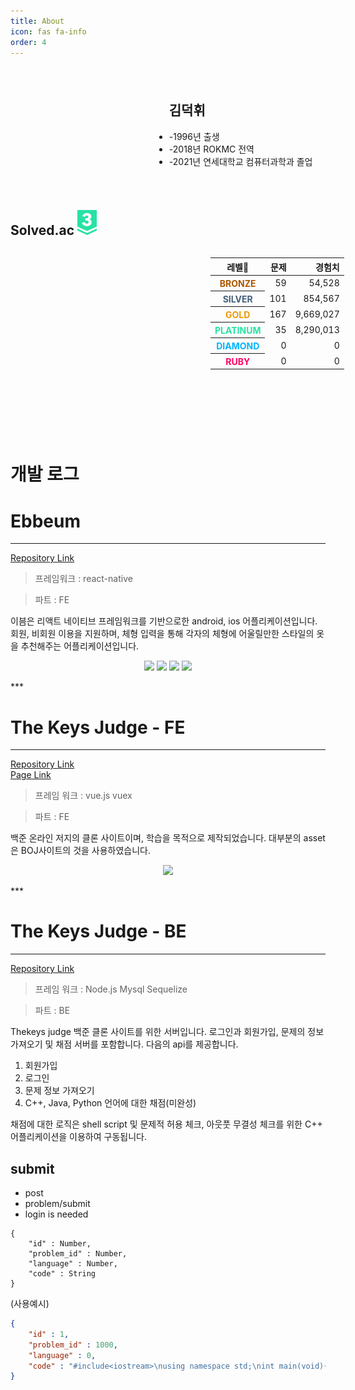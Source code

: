 ```yaml
---
title: About
icon: fas fa-info
order: 4
---
```

<style>
    .pie_wrapper{
        display : flex;
        justify-content:center;
        align-items:center;
    }
    .rank{
        width : 500px;
        padding-left : 20px
    }
    .solve-wrapper{
        display: flex;
    }
    .solve-wrapper > div{
        display: flex;
    }
    .pie_chart{
        width: 300px;
        height: 300px;
        background-image : url('/images/pie.png');
        background-position : center;
        background-size : cover;
    }
    .solve{
        display: flex;
        flex-direction: column;
        justify-content: end;
    }
    .solve-table > tbody > tr > td{
        text-align: end;
    }
    .bronze > th{
        color : #ad5600;
    }
    .silver > th{
        color : #435f7a;
    }
    .gold > th{
        color : #ec9a00;
    }
    .platinum > th{
        color : #27e2a4;
    }
    .diamond > th{
        color : #00b4fc;
    }
    .ruby > th{
        color : #ff0062;
    }
    .profile_wrapper{
        display: flex;
        align-items: center;

    }
    .profile_picture{
        background-image: url('/images/profile.jpeg');
        height : 200px;
        width : 200px;
        background-size : cover;
        background-position : center;
        border-radius : 30%;
    }
</style>
<div class="profile_wrapper">
    <div class="proflie_picture_wrapper">
        <div class="profile_picture">
        </div>
    </div>
    <div style="margin-left : 30px">
        <ul class="list-group list-group-flush">
            <h2>김덕휘</h2>
            <li class="list-group-item">-1996년 출생</li>
            <li class="list-group-item">-2018년 ROKMC 전역</li>
            <li class="list-group-item">-2021년 연세대학교 컴퓨터과학과 졸업</li>
        </ul>      
    </div>
</div>
<h2 style = "font-weight: bold">
    Solved.ac
    <span style="text-align: end;">
        <img src="/images/tier.svg" height="40px" >
    </span>
</h2>
<div class="solve-wrapper" >
    <div class="pie_wrapper">
        <div class="pie_chart">
        </div>
    </div>
    <div class="rank" >
        <table class="table solve-table">
            <thead>
                <tr>
                <th scope="col">레벨</th>
                <th scope="col" style="text-align: end;">문제</th>
                <th scope="col" style="text-align: end;">경험치</th>
                </tr>
            </thead>
            <tbody>
                <tr class="bronze">
                <th scope="row">BRONZE</th>
                <td>59</td>
                <td>54,528</td>
                </tr>
                <tr class ="silver">
                <th scope="row">SILVER</th>
                <td>101</td>
                <td>854,567</td>
                </tr>
                <tr class ="gold">
                <th scope="row">GOLD</th>
                <td>167</td>
                <td>9,669,027</td>
                </tr>
                <tr class ="platinum">
                <th scope="row">PLATINUM</th>
                <td>35</td>
                <td>8,290,013</td>
                </tr>
                <tr class ="diamond">
                <th scope="row">DIAMOND</th>
                <td>0</td>
                <td>0</td>
                </tr>
                <tr class ="ruby">
                <th scope="row">RUBY</th>
                <td>0</td>
                <td>0</td>
                </tr>
            </tbody>
        </table>
    </div>
</div>

# 개발 로그

# Ebbeum 
***
[Repository Link](https://github.com/TheKeyKim/Ebbeum)

> 프레임워크 : react-native

> 파트 : FE

이븜은 리액트 네이티브 프레임워크를 기반으로한 android, ios 어플리케이션입니다. 회원, 비회원 이용을 지원하며, 체형 입력을 통해 각자의 체형에 어울릴만한 스타일의 옷을 추천해주는 어플리케이션입니다. 

<p align="center">
<image src="/images/Ebbeum_0.png" height="300px" />
<image src="/images/Ebbeum_1.jpeg" height="300px" />
<image src="/images/Ebbeum_2.jpeg" height="300px" />
<image src="/images/Ebbeum_3.png" height="300px" />
</p>
***
<br>

# The Keys Judge - FE
***
[Repository Link](https://github.com/TheKeyKim/thekeysjudge) <br>
[Page Link](https://thekeykim.github.io/thekeysjudge/)
> 프레임 워크 : vue.js vuex 

> 파트 : FE

백준 온라인 저지의 클론 사이트이며, 학습을 목적으로 제작되었습니다. 대부분의 asset은 BOJ사이트의 것을 사용하였습니다.

<p align="center">
<image src="/images/TOJ_0.png" />
</p>
***
<br>

# The Keys Judge - BE
***
[Repository Link](https://github.com/TheKeyKim/TOJ-server)

> 프레임 워크 : Node.js Mysql Sequelize

> 파트 : BE

Thekeys judge 백준 클론 사이트를 위한 서버입니다. 로그인과 회원가입, 문제의 정보 가져오기 및 채점 서버를 포함합니다. 다음의 api를 제공합니다.

1. 회원가입
2. 로그인
3. 문제 정보 가져오기
4. C++, Java, Python 언어에 대한 채점(미완성)

채점에 대한 로직은 shell script 및 문제적 허용 체크, 아웃풋 무결성 체크를 위한 C++ 어플리케이션을 이용하여 구동됩니다.

## submit
- post
- problem/submit
- login is needed
```
{
    "id" : Number,
    "problem_id" : Number,
    "language" : Number,
    "code" : String
}
```
(사용예시)
```json
{
    "id" : 1,
    "problem_id" : 1000,
    "language" : 0,
    "code" : "#include<iostream>\nusing namespace std;\nint main(void){\n int a, b;\n cin>>a>>b;\ncout<<a+b<<endl;}\n"
}
```












